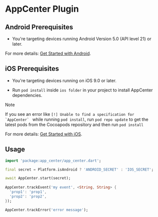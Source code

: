 # AppCenter Plugin

## Android Prerequisites

* You're targeting devices running Android Version 5.0 (API level 21) or later.

For more details: [Get Started with Android](https://docs.microsoft.com/en-us/appcenter/sdk/getting-started/android).

## iOS Prerequisites

* You're targeting devices running on iOS 9.0 or later.

* Run `pod install` inside `ios folder` in your project to install AppCenter dependencies.

> [!NOTE]
> If you see an error like ```[!] Unable to find a specification for `AppCenter` ``` while running `pod install`, run `pod repo update` to get the latest pods from the Cocoapods repository and then run `pod install`

For more details: [Get Started with iOS](https://docs.microsoft.com/en-us/appcenter/sdk/getting-started/ios).

## Usage

```dart
import 'package:app_center/app_center.dart';

final secret = Platform.isAndroid ? 'ANDROID_SECRET' : 'IOS_SECRET';

await AppCenter.start(secret);
  
AppCenter.trackEvent('my event', <String, String> {
  'prop1': 'prop1',
  'prop2': 'prop2',
});

AppCenter.trackError('error message');
```
